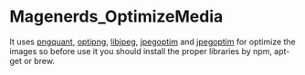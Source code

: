 # Magenerds_OptimizeMedia
It uses [pngquant][1], [optipng][2], [libjpeg][3], [jpegoptim][4] and [jpegoptim][5] for optimize the images so before use it you should install the proper libraries by npm, apt-get or brew.

[1]: http://pngquant.org/
[2]: http://optipng.sourceforge.net/
[3]: http://libjpeg.sourceforge.net/
[4]: http://jpegclub.org/jpegtran/
[5]: https://www.lcdf.org/gifsicle/
